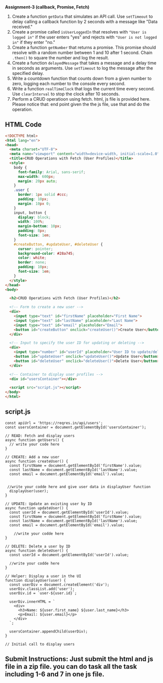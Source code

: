 **Assignment-3 (callback, Promise, Fetch)**

1. Create a function `getData` that simulates an API call. Use `setTimeout` to delay calling a callback function by 2 seconds with a message like "Data received."
2. Create a promise called `isUserLoggedIn` that resolves with `"User is logged in"` if the user enters "yes" and rejects with `"User is not logged in"` if they enter "no."
3. Create a function `getNumber` that returns a promise. This promise should resolve with a random number between 1 and 10 after 1 second. Chain `.then()` to square the number and log the result.
4. Create a function `delayedMessage` that takes a message and a delay time in seconds as arguments. Use `setTimeout` to log the message after the specified delay.
5. Write a countdown function that counts down from a given number to zero, logging each number to the console every second.
6. Write a function `realTimeClock` that logs the current time every second. Use `clearInterval` to stop the clock after 10 seconds.
7. Perform a CRUD operatioon using fetch. html, js file is provided here. Please notice that: end point given the the js file, use that and do the operation. 

## HTML Code

```html
<!DOCTYPE html>
<html lang="en">
<head>
  <meta charset="UTF-8">
  <meta name="viewport" content="width=device-width, initial-scale=1.0">
  <title>CRUD Operations with Fetch (User Profiles)</title>
  <style>
    body {
      font-family: Arial, sans-serif;
      max-width: 600px;
      margin: 20px auto;
    }
    .user {
      border: 1px solid #ccc;
      padding: 10px;
      margin: 10px 0;
    }
    input, button {
      display: block;
      width: 100%;
      margin-bottom: 10px;
      padding: 8px;
      font-size: 1em;
    }
    #createButton, #updateUser, #deleteUser {
      cursor: pointer;
      background-color: #28a745;
      color: white;
      border: none;
      padding: 10px;
      font-size: 1em;
    }
  </style>
</head>
<body>

  <h2>CRUD Operations with Fetch (User Profiles)</h2>

  <!-- Form to create a new user -->
  <div>
    <input type="text" id="firstName" placeholder="First Name">
    <input type="text" id="lastName" placeholder="Last Name">
    <input type="text" id="email" placeholder="Email">
    <button id="createButton" onclick="createUser()">Create User</button>
  </div>

  <!-- Input to specify the user ID for updating or deleting -->
  <div>
    <input type="number" id="userId" placeholder="User ID to update/delete">
    <button id="updateUser" onclick="updateUser()">Update User</button>
    <button id="deleteUser" onclick="deleteUser()">Delete User</button>
  </div>

  <!-- Container to display user profiles -->
  <div id="usersContainer"></div>

  <script src="script.js"></script>
</body>
</html>
```

## script.js

    const apiUrl = 'https://reqres.in/api/users';
    const usersContainer = document.getElementById('usersContainer');
    
    // READ: Fetch and display users
    async function getUsers() {
      // write your code here
    }
    
    // CREATE: Add a new user
    async function createUser() {
      const firstName = document.getElementById('firstName').value;
      const lastName = document.getElementById('lastName').value;
      const email = document.getElementById('email').value;
    
      
     //write your codde here and give user data in displayUser function
      displayUser(user);
    }
    
    // UPDATE: Update an existing user by ID
    async function updateUser() {
      const userId = document.getElementById('userId').value;
      const firstName = document.getElementById('firstName').value;
      const lastName = document.getElementById('lastName').value;
      const email = document.getElementById('email').value;
    
        //write your codde here 
    }
    
    // DELETE: Delete a user by ID
    async function deleteUser() {
      const userId = document.getElementById('userId').value;
    
      //write your codde here 
    }
    
    // Helper: Display a user in the UI
    function displayUser(user) {
      const userDiv = document.createElement('div');
      userDiv.classList.add('user');
      userDiv.id = `user-${user.id}`;
    
      userDiv.innerHTML = `
        <div>
          <h3>Name: ${user.first_name} ${user.last_name}</h3>
          <p>Email: ${user.email}</p>
        </div>
      `;
    
      usersContainer.appendChild(userDiv);
    }
    
    // Initial call to display users

 

## Submit Instructions: Just submit the html and js file in a zip file. you can do task all the task including 1-6 and 7 in one js file.
